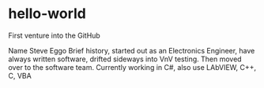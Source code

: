 # hello-world
First venture into the GitHub

Name Steve Eggo
Brief history, started out as an Electronics Engineer, have always written software, drifted sideways into VnV testing. Then moved over to the software team. Currently working in C#, also use LAbVIEW, C++, C, VBA
